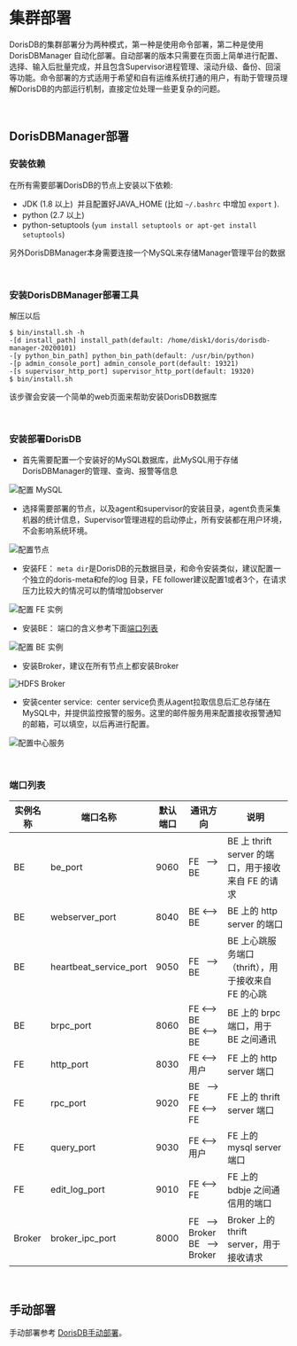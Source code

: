 # 集群部署

DorisDB的集群部署分为两种模式，第一种是使用命令部署，第二种是使用 DorisDBManager 自动化部署。自动部署的版本只需要在页面上简单进行配置、选择、输入后批量完成，并且包含Supervisor进程管理、滚动升级、备份、回滚等功能。命令部署的方式适用于希望和自有运维系统打通的用户，有助于管理员理解DorisDB的内部运行机制，直接定位处理一些更复杂的问题。

<br>

## DorisDBManager部署

### 安装依赖

在所有需要部署DorisDB的节点上安装以下依赖:

* JDK (1.8 以上)  并且配置好JAVA_HOME (比如 `~/.bashrc` 中增加 `export` ).
* python (2.7 以上)
* python-setuptools (`yum install setuptools or apt-get install setuptools`)

另外DorisDBManager本身需要连接一个MySQL来存储Manager管理平台的数据

<br>

### 安装DorisDBManager部署工具

解压以后

~~~shell
$ bin/install.sh -h
-[d install_path] install_path(default: /home/disk1/doris/dorisdb-manager-20200101)
-[y python_bin_path] python_bin_path(default: /usr/bin/python)
-[p admin_console_port] admin_console_port(default: 19321)
-[s supervisor_http_port] supervisor_http_port(default: 19320)
$ bin/install.sh
~~~

该步骤会安装一个简单的web页面来帮助安装DorisDB数据库

<br>

### 安装部署DorisDB

* 首先需要配置一个安装好的MySQL数据库，此MySQL用于存储DorisDBManager的管理、查询、报警等信息

![配置 MySQL](../assets/8.1.1.3-1.png)

* 选择需要部署的节点，以及agent和supervisor的安装目录，agent负责采集机器的统计信息，Supervisor管理进程的启动停止，所有安装都在用户环境，不会影响系统环境。

![配置节点](../assets/8.1.1.3-2.png)

* 安装FE： `meta dir`是DorisDB的元数据目录，和命令安装类似，建议配置一个独立的doris-meta和fe的log 目录，FE follower建议配置1或者3个，在请求压力比较大的情况可以酌情增加observer

![配置 FE 实例](../assets/8.1.1.3-3.png)

* 安装BE： 端口的含义参考下面[端口列表](#端口列表)

![配置 BE 实例](../assets/8.1.1.3-4.png)

* 安装Broker，建议在所有节点上都安装Broker

![HDFS Broker](../assets/8.1.1.3-5.png)

* 安装center service:  center service负责从agent拉取信息后汇总存储在MySQL中，并提供监控报警的服务。这里的邮件服务用来配置接收报警通知的邮箱，可以填空，以后再进行配置。

![配置中心服务](../assets/8.1.1.3-6.png)

<br>

### 端口列表

|实例名称|端口名称|默认端口|通讯方向|说明|
|---|---|---|---|---|
|BE|be_port|9060|FE&nbsp;&nbsp; --> BE|BE 上 thrift server 的端口，用于接收来自 FE 的请求|
|BE|webserver_port|8040|BE <--> BE|BE 上的 http server 的端口|
|BE|heartbeat_service_port|9050|FE&nbsp;&nbsp; --> BE|BE 上心跳服务端口（thrift），用于接收来自 FE 的心跳|
|BE|brpc_port|8060|FE <--> BE<br>BE <--> BE|BE 上的 brpc 端口，用于 BE 之间通讯|
|FE|http_port|8030|FE <--> 用户|FE 上的 http server 端口|
|FE|rpc_port|9020|BE&nbsp;&nbsp; --> FE<br> FE <--> FE|FE 上的 thrift server 端口|
|FE|query_port|9030| FE <--> 用户|FE 上的 mysql server 端口|
|FE|edit_log_port|9010|FE <--> FE|FE 上的 bdbje 之间通信用的端口|
|Broker|broker_ipc_port|8000|FE&nbsp;&nbsp; --> Broker <br>BE&nbsp;&nbsp; --> Broker|Broker 上的 thrift server，用于接收请求|

<br>

## 手动部署

手动部署参考 [DorisDB手动部署](../quick_start/Installation.md)。
